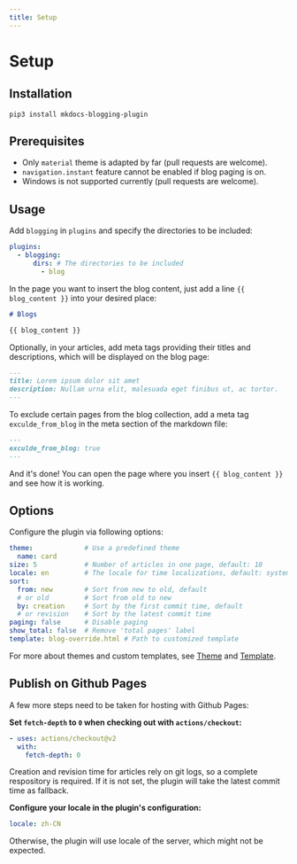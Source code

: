 ```yaml
---
title: Setup
---
```


# Setup

## Installation

```shell
pip3 install mkdocs-blogging-plugin
```

## Prerequisites

- Only `material` theme is adapted by far (pull requests are welcome).
- `navigation.instant` feature cannot be enabled if blog paging is on.
- Windows is not supported currently (pull requests are welcome).

## Usage

Add `blogging` in `plugins` and specify the directories to be included:

```yml
plugins:
  - blogging:
      dirs: # The directories to be included
        - blog
```

In the page you want to insert the blog content, just add a line `{{ blog_content }}` into your desired place:

```markdown
# Blogs

{{ blog_content }}
```

Optionally, in your articles, add meta tags providing their titles and descriptions, which will be displayed on the blog page:

```markdown
---
title: Lorem ipsum dolor sit amet
description: Nullam urna elit, malesuada eget finibus ut, ac tortor.
---
```

To exclude certain pages from the blog collection, add a meta tag `exculde_from_blog` in the meta section of the markdown file:

```markdown
---
exculde_from_blog: true
---
```

And it's done! You can open the page where you insert `{{ blog_content }}` and see how it is working.

## Options

Configure the plugin via following options:

```yml
theme:             # Use a predefined theme
  name: card
size: 5            # Number of articles in one page, default: 10
locale: en         # The locale for time localizations, default: system's locale
sort: 
  from: new        # Sort from new to old, default
  # or old         # Sort from old to new
  by: creation     # Sort by the first commit time, default
  # or revision    # Sort by the latest commit time
paging: false      # Disable paging
show_total: false  # Remove 'total pages' label
template: blog-override.html # Path to customized template
```

For more about themes and custom templates, see [Theme](theme.md) and [Template](theme.md).

## Publish on Github Pages

A few more steps need to be taken for hosting with Github Pages:

**Set `fetch-depth` to `0` when checking out with `actions/checkout`:**

```yml
- uses: actions/checkout@v2
  with:
    fetch-depth: 0
```

Creation and revision time for articles rely on git logs, so a complete respository is required.
If it is not set, the plugin will take the latest commit time as fallback.

**Configure your locale in the plugin's configuration:**

```yml
locale: zh-CN
```

Otherwise, the plugin will use locale of the server, which might not be expected.

